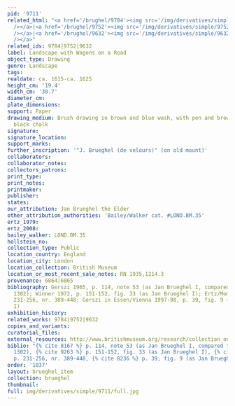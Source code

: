 ```yaml
---
pid: '9711'
related_html: "<a href='/brughel/9784'><img src='/img/derivatives/simple/9784/thumbnail.jpg'
  /></a>|<a href='/brughel/9752'><img src='/img/derivatives/simple/9752/thumbnail.jpg'
  /></a>|<a href='/brughel/9632'><img src='/img/derivatives/simple/9632/thumbnail.jpg'
  /></a>"
related_ids: 9784|9752|9632
label: Landscape with Wagons on a Road
object_type: Drawing
genre: Landscape
tags: 
realdate: ca. 1615-ca. 1625
height_cm: '19.4'
width_cm: '30.7'
diameter_cm: 
plate_dimensions: 
support: Paper
drawing_medium: Brush drawing in brown and blue wash, with pen and brown ink, over
  black chalk
signature: 
signature_location: 
support_marks: 
further_inscription: '"J. Brueghel (de velours)" (on old mount)'
collaborators: 
collaborator_notes: 
collectors_patrons: 
print_type: 
print_notes: 
printmaker: 
publisher: 
states: 
our_attribution: Jan Brueghel the Elder
other_attribution_authorities: 'Bailey/Walker cat. #LOND.BM.35'
ertz_1979: 
ertz_2008: 
bailey_walker: LOND.BM.35
hollstein_no: 
collection_type: Public
location_country: England
location_city: London
location_collection: British Museum
location_or_most_recent_sale_notes: RN 1935,1214.3
provenance: 6864|6865
bibliography: Gerszi 1965, p. 114, note 53 (as Jan Brueghel I, compared to Budapest
  1302); Winner 1972, p. 151-152, fig. 33 (as Jan Brueghel I); Ertz/Momper 1986, p.
  231-256, nr. 389-448; Gerszi in Essen/Vienna 1997-98, p. 39, fig. 9 (as Jan Brueghel
  I)
exhibition_history: 
related_works: 9784|9752|9632
copies_and_variants: 
curatorial_files: 
external_resources: http://www.britishmuseum.org/research/collection_online/collection_object_details.aspx?objectId=712253&partId=1&searchText=brueghel&view=list&page=1
biblio: "{% cite 8167 %} p. 114, note 53 (as Jan Brueghel I, compared to Budapest
  1302), {% cite 9263 %} p. 151-152, fig. 33 (as Jan Brueghel I), {% cite 8962 %}
  p. 231-256, nr. 389-448, {% cite 8236 %} p. 39, fig. 9 (as Jan Brueghel I)"
order: '1037'
layout: brueghel_item
collection: brueghel
thumbnail: 
full: img/derivatives/simple/9711/full.jpg
---
```

